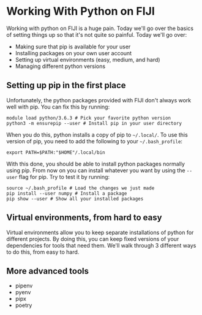 # Working With Python on FIJI

Working with python on FIJI is a huge pain. Today we'll go over the
basics of setting things up so that it's not quite so painful. Today
we'll go over:
- Making sure that pip is available for your user
- Installing packages on your own user account
- Setting up virtual environments (easy, medium, and hard)
- Managing different python versions

## Setting up pip in the first place

Unfortunately, the python packages provided with FIJI don't always
work well with pip. You can fix this by running:

```shell
module load python/3.6.3 # Pick your favorite python version
python3 -m ensurepip --user # Install pip in your user directory
```

When you do this, python installs a copy of pip to `~/.local/`. To use
this version of pip, you need to add the following to your `~/.bash_profile`:

```shell
export PATH=$PATH:"$HOME"/.local/bin
```

With this done, you should be able to install python packages normally
using pip. From now on you can install whatever you want by using the
`--user` flag for pip. Try to test it by running:

```shell
source ~/.bash_profile # Load the changes we just made
pip install --user numpy # Install a package
pip show --user # Show all your installed packages
```

## Virtual environments, from hard to easy

Virtual environments allow you to keep separate installations of
python for different projects. By doing this, you can keep fixed
versions of your dependencies for tools that need them. We'll walk
through 3 different ways to do this, from easy to hard.

## More advanced tools

- pipenv
- pyenv
- pipx
- poetry
